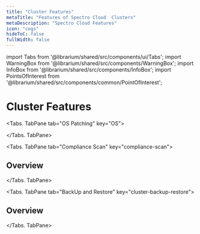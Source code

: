 ```yaml
---
title: "Cluster Features"
metaTitle: "Features of Spectro Cloud  Clusters"
metaDescription: "Spectro Cloud Features"
icon: "cogs"
hideToC: false
fullWidth: false
---
```


import Tabs from '@librarium/shared/src/components/ui/Tabs';
import WarningBox from '@librarium/shared/src/components/WarningBox';
import InfoBox from '@librarium/shared/src/components/InfoBox';
import PointsOfInterest from '@librarium/shared/src/components/common/PointOfInterest';

# Cluster Features



<Tabs identifier="Feature Name">

<Tabs. TabPane tab="OS Patching" key="OS">





</Tabs. TabPane>

<Tabs. TabPane tab="Compliance Scan" key="compliance-scan">

## Overview



</Tabs. TabPane>

<Tabs. TabPane tab="BackUp and Restore" key="cluster-backup-restore">

## Overview


</Tabs. TabPane>


</Tabs>
